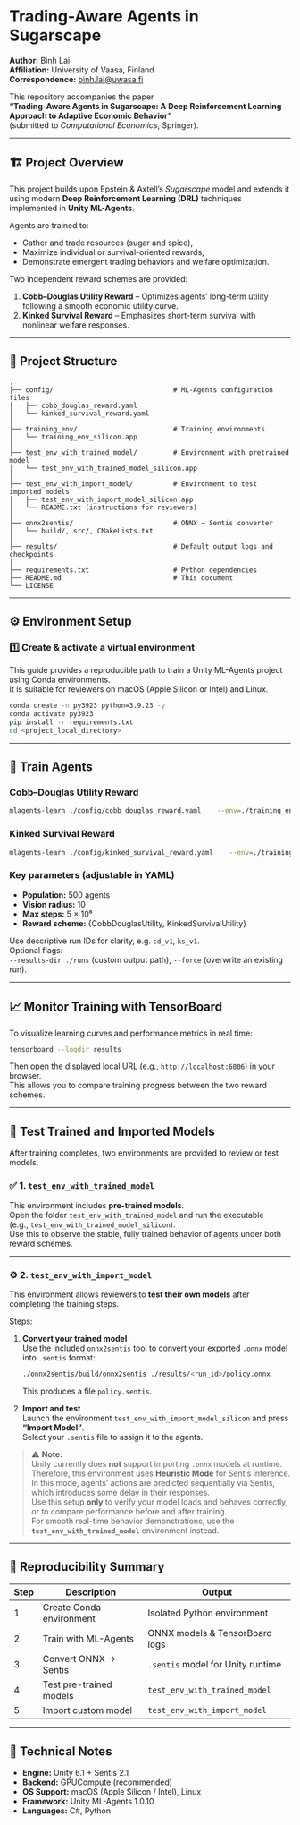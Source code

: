 # Trading-Aware Agents in Sugarscape

**Author:** Binh Lai  
**Affiliation:** University of Vaasa, Finland  
**Correspondence:** binh.lai@uwasa.fi  

This repository accompanies the paper  
**“Trading-Aware Agents in Sugarscape: A Deep Reinforcement Learning Approach to Adaptive Economic Behavior”**  
(submitted to *Computational Economics*, Springer).

---

## 🏗️ Project Overview

This project builds upon Epstein & Axtell’s *Sugarscape* model and extends it using modern **Deep Reinforcement Learning (DRL)** techniques implemented in **Unity ML-Agents**.

Agents are trained to:
- Gather and trade resources (sugar and spice),
- Maximize individual or survival-oriented rewards,
- Demonstrate emergent trading behaviors and welfare optimization.

Two independent reward schemes are provided:
1. **Cobb–Douglas Utility Reward** – Optimizes agents’ long-term utility following a smooth economic utility curve.  
2. **Kinked Survival Reward** – Emphasizes short-term survival with nonlinear welfare responses.

---

## 🧩 Project Structure

```
.
├── config/                              # ML-Agents configuration files
│   ├── cobb_douglas_reward.yaml
│   └── kinked_survival_reward.yaml
│
├── training_env/                        # Training environments
│   └── training_env_silicon.app
│
├── test_env_with_trained_model/         # Environment with pretrained model
│   └── test_env_with_trained_model_silicon.app
│
├── test_env_with_import_model/          # Environment to test imported models
│   ├── test_env_with_import_model_silicon.app
│   └── README.txt (instructions for reviewers)
│
├── onnx2sentis/                         # ONNX → Sentis converter
│   └── build/, src/, CMakeLists.txt
│
├── results/                             # Default output logs and checkpoints
│
├── requirements.txt                     # Python dependencies
├── README.md                            # This document
└── LICENSE
```

---

## ⚙️ Environment Setup

### 1️⃣ Create & activate a virtual environment
This guide provides a reproducible path to train a Unity ML-Agents project using Conda environments.  
It is suitable for reviewers on macOS (Apple Silicon or Intel) and Linux.

```bash
conda create -n py3923 python=3.9.23 -y
conda activate py3923
pip install -r requirements.txt 
cd <project_local_directory>
```

---

## 🧠 Train Agents

### Cobb–Douglas Utility Reward
```bash
mlagents-learn ./config/cobb_douglas_reward.yaml    --env=./training_env/training_env_silicon.app   --run-id=cobb_douglas_run --no-graphic
```

### Kinked Survival Reward
```bash
mlagents-learn ./config/kinked_survival_reward.yaml    --env=./training_env/training_env_silicon.app   --run-id=kinked_survival_run --no-graphic
```

### Key parameters (adjustable in YAML)
- **Population:** 500 agents  
- **Vision radius:** 10  
- **Max steps:** 5 × 10⁶  
- **Reward scheme:** {CobbDouglasUtility, KinkedSurvivalUtility}

Use descriptive run IDs for clarity, e.g. `cd_v1`, `ks_v1`.  
Optional flags:  
`--results-dir ./runs` (custom output path), `--force` (overwrite an existing run).

---

## 📈 Monitor Training with TensorBoard

To visualize learning curves and performance metrics in real time:

```bash
tensorboard --logdir results
```

Then open the displayed local URL (e.g., `http://localhost:6006`) in your browser.  
This allows you to compare training progress between the two reward schemes.

---

## 🧪 Test Trained and Imported Models

After training completes, two environments are provided to review or test models.

### ✅ 1. `test_env_with_trained_model`
This environment includes **pre-trained models**.  
Open the folder `test_env_with_trained_model` and run the executable  
(e.g., `test_env_with_trained_model_silicon`).  
Use this to observe the stable, fully trained behavior of agents under both reward schemes.

---

### ⚙️ 2. `test_env_with_import_model`
This environment allows reviewers to **test their own models** after completing the training steps.

Steps:
1. **Convert your trained model**  
   Use the included `onnx2sentis` tool to convert your exported `.onnx` model into `.sentis` format:
   ```bash
   ./onnx2sentis/build/onnx2sentis ./results/<run_id>/policy.onnx
   ```
   This produces a file `policy.sentis`.

2. **Import and test**  
   Launch the environment `test_env_with_import_model_silicon` and press **“Import Model”**.  
   Select your `.sentis` file to assign it to the agents.

> ⚠️ **Note:**  
> Unity currently does **not** support importing `.onnx` models at runtime.  
> Therefore, this environment uses **Heuristic Mode** for Sentis inference.  
> In this mode, agents’ actions are predicted sequentially via Sentis, which introduces some delay in their responses.  
> Use this setup **only** to verify your model loads and behaves correctly, or to compare performance before and after training.  
> For smooth real-time behavior demonstrations, use the **`test_env_with_trained_model`** environment instead.

---

## 🧰 Reproducibility Summary

| Step | Description | Output |
|------|--------------|---------|
| 1 | Create Conda environment | Isolated Python environment |
| 2 | Train with ML-Agents | ONNX models & TensorBoard logs |
| 3 | Convert ONNX → Sentis | `.sentis` model for Unity runtime |
| 4 | Test pre-trained models | `test_env_with_trained_model` |
| 5 | Import custom model | `test_env_with_import_model` |

---

## 🧩 Technical Notes

- **Engine:** Unity 6.1 + Sentis 2.1  
- **Backend:** GPUCompute (recommended)  
- **OS Support:** macOS (Apple Silicon / Intel), Linux  
- **Framework:** Unity ML-Agents 1.0.10  
- **Languages:** C#, Python  
